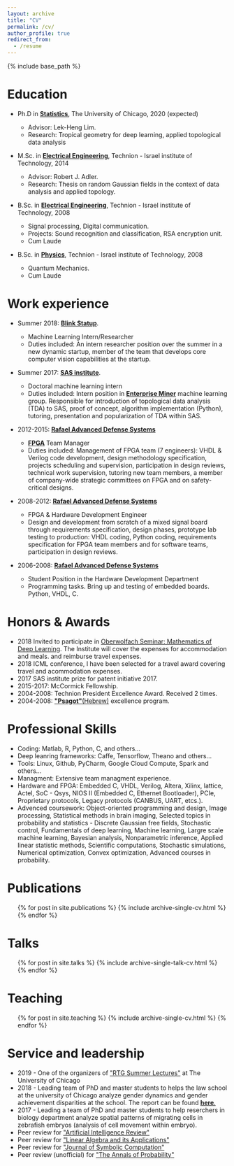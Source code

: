 ```yaml
---
layout: archive
title: "CV"
permalink: /cv/
author_profile: true
redirect_from:
  - /resume
---
```


{% include base_path %}

Education
======
* Ph.D  in [__Statistics__](https://galton.uchicago.edu/), The University of Chicago, 2020 (expected)
    * Advisor: Lek-Heng Lim. 
    * Research: Tropical geometry for deep learning, applied topological
data analysis 

* M.Sc. in [__Electrical Engineering__](https://vee.technion.ac.il/), Technion - Israel institute of Technology, 2014
    * Advisor: Robert J. Adler. 
    * Research: Thesis on random Gaussian fields in the context of
data analysis and applied topology. 


* B.Sc. in [__Electrical Engineering__](https://vee.technion.ac.il/), Technion - Israel institute of Technology, 2008
    * Signal processing, Digital communication.
    * Projects: Sound recognition and classification,
RSA encryption unit.
    * Cum Laude 
* B.Sc. in [__Physics__](https://phys.technion.ac.il/en/), Technion - Israel institute of Technology, 2008
    * Quantum Mechanics. 
    * Cum Laude



Work experience
======
* Summer 2018: [__Blink Statup__](https://www.linkedin.com/search/results/all/?keywords=Blink). 
  * Machine Learning Intern/Researcher
  * Duties included: An intern researcher position over the summer in a new dynamic startup, member of the team that develops core computer vision capabilities at the startup. 

* Summer 2017: [__SAS institute__](https://www.sas.com/en_us/home.html).
  * Doctoral machine learning intern 
  * Duties included: Intern position in [__Enterprise Miner__](https://www.sas.com/en_us/software/enterprise-miner.html) machine learning group. Responsible for introduction of topological data analysis (TDA) to SAS, proof of concept, algorithm implementation (Python), tutoring, presentation and popularization of TDA within SAS.   
  
* 2012-2015: [__Rafael Advanced Defense Systems__](http://www.rafael.co.il/4312-en/Marketing.aspx)
  * [__FPGA__](https://en.wikipedia.org/wiki/Field-programmable_gate_array) Team Manager
  * Duties included: Management of FPGA team (7 engineers): VHDL & Verilog code development,  design methodology specification, projects scheduling and supervision, participation in design reviews, technical work supervision, tutoring new team members, a member of company-wide strategic committees on FPGA and on safety-critical designs.  
      
* 2008-2012: [__Rafael Advanced Defense Systems__](http://www.rafael.co.il/4312-en/Marketing.aspx)
  * FPGA & Hardware Development Engineer
  * Design and development from scratch of a mixed signal board through requirements specification, design phases, prototype lab testing to production: VHDL coding, Python coding, requirements specification for FPGA team members and for software teams, participation in design reviews.
  
  
* 2006-2008: [__Rafael Advanced Defense Systems__](http://www.rafael.co.il/4312-en/Marketing.aspx)
  * Student Position in the Hardware Development Department
  * Programming tasks. Bring up and testing of embedded boards. Python, VHDL, C.
  
Honors & Awards
======
* 2018 Invited to participate in [Oberwolfach Seminar: Mathematics of Deep Learning](https://www.mfo.de/occasion/1842b). The Institute will cover the expenses for accommodation and meals. and reimburse travel expenses.
* 2018 ICML conference, I have been selected for a travel award covering travel and acommodation expenses.
* 2017 SAS institute prize for patent initiative 2017.
* 2015-2017: McCormick Fellowship. 
* 2004-2008: Technion President Excellence Award. Received 2 times.
* 2004-2008: [__"Psagot"__(Hebrew)](https://he.wikipedia.org/wiki/%D7%AA%D7%95%D7%9B%D7%A0%D7%99%D7%AA_%D7%A4%D7%A1%D7%92%D7%95%D7%AA) excellence program.
  
Professional Skills
======
* Coding: Matlab, R, Python, C, and others...  
* Deep leanring frameworks: Caffe, Tensorflow, Theano and others...  
* Tools: Linux, Github, PyCharm, Google Cloud Compute, Spark and others...
* Managment: Extensive team managment experience. 
* Hardware and FPGA: Embedded C, VHDL, Verilog, Altera, Xilinx, lattice,
Actel, SoC - Qsys, NIOS II (Embedded C, Ethernet Bootloader), PCIe, Proprietary
protocols, Legacy protocols (CANBUS, UART, etcs.). 
* Advenced coursework: Object-oriented programming and
design, Image processing,  Statistical methods
in brain imaging, Selected topics in probability and statistics - Discrete Gaussian free fields,
Stochastic control, Fundamentals of deep learning, Machine learning, Largre scale machine
learning, Bayesian analysis, Nonparametric inference, Applied linear statistic methods, Scientific
computations, Stochastic simulations, Numerical optimization, Convex optimization, Advanced
courses in probability. 

Publications
======
  <ul>{% for post in site.publications %}
    {% include archive-single-cv.html %}
  {% endfor %}</ul>
  
Talks
======
  <ul>{% for post in site.talks %}
    {% include archive-single-talk-cv.html %}
  {% endfor %}</ul>
  
Teaching
======
  <ul>{% for post in site.teaching %}
    {% include archive-single-cv.html %}
  {% endfor %}</ul>
  
Service and leadership
======
* 2019 - One of the organizers of ["RTG Summer Lectures"](https://www.stat.uchicago.edu/events/rtg/) at The University of Chicago
* 2018 - Leading team of PhD and master students to helps the law school at the university of Chicago analyze gender dynamics and gender achievement disparities at the school. The report can be found [__here__.](https://www.law.uchicago.edu/files/2018-05/wap_final.pdf) 
* 2017 - Leading a team of PhD and master students to help reserchers in biology department analyze spatial patterns of migrating cells in zebrafish embryos (analysis of cell movement within embryo).
* Peer review for ["Artificial Intelligence Review"](https://link.springer.com/journal/10462)
* Peer review for ["Linear Algebra and its Applications"](https://www.sciencedirect.com/journal/linear-algebra-and-its-applications)
* Peer review for ["Journal of Symbolic Computation"](https://www.journals.elsevier.com/journal-of-symbolic-computation)
* Peer review (unofficial) for ["The Annals of Probability"](https://www.imstat.org/journals-and-publications/annals-of-probability/)
